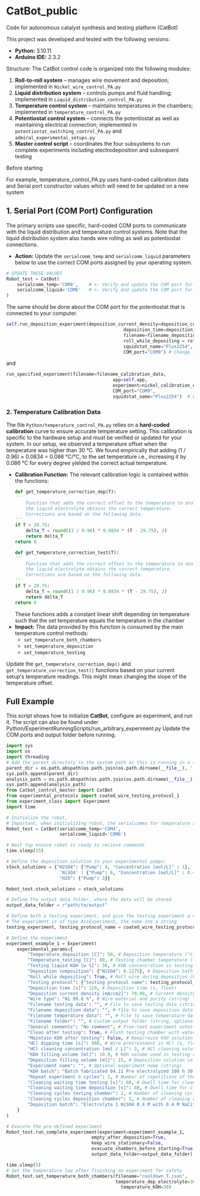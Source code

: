 # CatBot_public
Code for autonomous catalyst synthesis and testing platform (CatBot)


This project was developed and tested with the following versions:

- **Python:** 3.10.11
- **Arduino IDE:** 2.3.2


Structure:
The CatBot control code is organized into the following modules:

1) **Roll-to-roll system** – manages wire movement and deposition; implemented in `Nickel_wire_control_PA.py`  
2) **Liquid distribution system** – controls pumps and fluid handling; implemented in `Liquid_distribution_control_PA.py`  
3) **Temperature control system** – maintains temperatures in the chambers; implemented in `temperature_control_PA.py`  
4) **Potentiostat control system** – connects the potentiostat as well as maintaining electrical connection; implemented in `potentiostat_switching_control_PA.py` and `admiral_experimental_setups.py`
6) **Master control script** – coordinates the four subsystems to run complete experiments including electrodeposition and subsequent testing

     
Before starting

 For example, temperature_control_PA.py uses hard-coded calibration
data and Serial port constructor values which will need to be updated on
a new system

## 1. Serial Port (COM Port) Configuration

The primary scripts use specific, hard-coded COM ports to communicate with the liquid distribution and temperature control systems.
Note that the liquid distribution system also hands wire rolling as well as potentiostat connections.

* **Action:** Update the `serialcomm_temp` and `serialcomm_liquid` parameters below to use the correct COM ports assigned by your operating system.

```python
# UPDATE THESE VALUES
Robot_test = CatBot(
    serialcomm_temp='COM4',    # <- Verify and update the COM port for the temperature system
    serialcomm_liquid='COM6'   # <- Verify and update the COM port for the liquid system
)
```
The same should be done about the COM port for the potentiostat that is connected to your computer. 

```python
self.run_deposition_experiment(deposition_current_density=deposition_current_density_mA, 
                                            deposition_time=deposition_time, 
                                            filename=filename_deposition_data, 
                                            roll_while_depositing = roll_while_depositing, 
                                            squidstat_name="Plus2254", 
                                            COM_port="COM9") # Change the COM port to match your computers COM port
```
and 
```python
run_specified_experiment(filename=filename_calibration_data, 
                                        app=self.app, 
                                        experiment=nickel_calibration_exp,
                                        COM_port="COM9",
                                        squidstat_name="Plus2254")  # Change the COM port to match your computers COM port
```
### 2. Temperature Calibration Data

The file `Python/temperature_control_PA.py` relies on a **hard-coded calibration** curve to ensure accurate temperature setting. This calibration is specific to the hardware setup and must be verified or updated for your system. In our setup, we observed a temperature offset when the temperature was higher than 30 °C. We found empirically that adding (1 / 0.96) × 0.0834 = 0.086 °C/°C, to the set temperature i.e., increasing it by 0.086 °C for every degree yielded the correct actual temperature.

* **Calibration Function:** The relevant calibration logic is contained within the functions:
    ```python
    def get_temperature_correction_dep(T):
    '''
        Function that adds the correct offset to the temperature to ensure that
        the liquid electrolyte obtains the correct temperature.
        Corrections are based on the following data.
    '''
    if T > 29.75:
        delta_T = round((1 / 0.96) * 0.0834 * (T - 29.75), 2)  
        return delta_T
    return 0

    def get_temperature_correction_test(T):
    '''
        Function that adds the correct offset to the temperature to ensure that
        the liquid electrolyte obtains the correct temperature.
        Corrections are based on the following data.
    '''
    if T > 29.75:
        delta_T = round((1 / 0.96) * 0.0834 * (T - 29.75), 2)  
        return delta_T
    return 0
    ```
    These functions adds a constant linear shift depending on temperature such that the set temperature equals the temperature in the chamber
* **Impact:** The data provided by this function is consumed by the main temperature control methods:
    * `set_temperature_both_chambers`
    * `set_temperature_deposition`
    * `set_temperature_testing`

Update the `get_temperature_correction_dep()` and `get_temperature_correction_test()` functions based on your current setup's temperature readings.
This might mean changing the slope of the temperature offset.



## Full Example

This script shows how to initialize **CatBot**, configure an experiment, and run it. The script can also be found under Python/ExperimentRunningScripts/run_arbitrary_experiment.py 
Update the COM ports and output folder before running.  

```python
import sys
import os
import threading 
# Add the parent directory to the system path as this is running in a subdirectory
parent_dir = os.path.abspath(os.path.join(os.path.dirname(__file__), '..'))
sys.path.append(parent_dir)
analysis_path = os.path.abspath(os.path.join(os.path.dirname(__file__), '..', "Live_data_analysis"))
sys.path.append(analysis_path)
from Catbot_control_master import CatBot
from experimental_protocols import coated_wire_testing_protocol_1
from experiment_class import Experiment
import time

# Initialize the robot, 
# Important, when initializing robot, the serialcomms for temperature and liquid needs to be changed according to the users computer
Robot_test = CatBot(serialcomm_temp='COM4',
                    serialcomm_liquid='COM6') 

# Wait top ensure robot is ready to recieve commands
time.sleep(15)

# Define the deposition solution in your experimental pumps:
stock_solutions = {"H2SO4": {"Pump": 4, "Concentration [mol/L]" : 1}, 
                    'NiSO4' : {"Pump": 6, "Concentration [mol/L]" : 0.4},
                    "H2O": {"Pump": 3}} 

Robot_test.stock_solutions = stock_solutions

# Define the output data folder, where the data will be stored
output_data_folder = r"path/to/output"

# Define both a testing experiment, and give the testing experiment a name
# The experiment is of type AisExperiment, the name ins a string
testing_experiment, testing_protocol_name = coated_wire_testing_protocol_1()

# Define the experiment
experiment_example_1 = Experiment(
    experimental_params={
        "Temperature_deposition [C]": 50, # Deposition temperature (°C, float)
        "Temperature_testing [C]": 80, # Testing chamber temperature (°C, float)
        "Testing liquid KOH [w %]": 30, # KOH concentration in testing solution (wt %, float)
        "Deposition composition": {"NiSO4": 0.1275}, # Deposition bath composition [M] (dict: species → float)
        "Roll while depositing": True, # Roll wire during deposition (bool)
        "Testing protocol": {"testing protocol name": testing_protocol_name,"protocol": testing_experiment}, # Testing protocol details (dict: name + procedure)
        "Deposition time [s]": 129, # Deposition time (s, float)
        "Deposition current density [mA/cm2]": 70.99, # Current density during deposition (mA/cm², float)
        "Wire type": "Ni 99.8 %", # Wire material and purity (string)
        "Filename testing data": "", # File to save testing data (string, optional)
        "Filename deposition data": "", # File to save deposition data (string, optional)
        "Filename temperature data": "", # File to save temperature data (string, optional)
        "Filename folder": "", # Custom output folder (string, optional)
        "General comments": "No comment", # Free-text experiment notes (string)
        "Clean after testing": True, # Flush testing chamber with water after experiment (bool)
        "Maintain KOH after testing": False, # Keep/reuse KOH solution after test (bool)
        "HCl dipping time [s]": 900, # Wire pretreatment in HCl (s, float)
        "HCl cleaning concentration [mol / L]": 3, # HCl cleaning solution concentration (mol/L, float)
        "KOH filling volume [ml]": 10.9, # KOH volume used in testing chamber (mL, float)
        "Deposition filling volume [ml]": 15, # Deposition solution volume (mL, float)
        "Experiment name": "", # Optional experiment name (string)
        "KOH batch": "Batch fabricated 04.11 Pre electrolyzed 100 h 30 wt %", # Batch ID / preparation details for KOH (string)
        "Repeat experiment n cycles": 1, # Number of repetitions of the experiment (int)
        "Cleaning waiting time testing [s]": 60, # Dwell time for cleaning solution in testing chamber (s, float)
        "Cleaning waiting time deposition [s]": 60, # Dwell time for cleaning solution in deposition chamber (s, float)
        "Cleaning cycles testing chamber": 2, # Number of cleaning cycles for testing chamber (int)
        "Cleaning cycles deposition chamber": 2, # Number of cleaning cycles for deposition chamber (int)
        "Deposition batch": "Electrolyte 1 NiSO4 0.4 M with 0.4 M NaCitrate + 0.3 M NaCl Fabricated 21.11.24" # Stock solution used for deposition (string)
    }
)

# Execute the pre-defined experiment
Robot_test.run_complete_experiment(experiment=experiment_example_1, 
                                empty_after_deposition=True, 
                                keep_wire_stationary=False, 
                                evacuate_chambers_before_starting=True, 
                                output_data_folder=output_data_folder)

time.sleep(5)
# Set the temperature low after finishing an experiment for safety 
Robot_test.set_temperature_both_chambers(filename="cooldown_T.json",
                                         temperature_dep_electrolyte=30,
                                           temperature_KOH=30)


       


